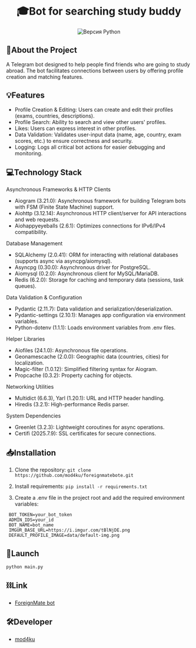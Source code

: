 <h1 align="center">🎓Bot for searching study buddy</h1>

<p align="center">
   <img src="https://img.shields.io/badge/python-_3.13-red" alt="Версия Python">
</p>

## 📖About the Project

A Telegram bot designed to help people find friends who are going to study abroad. The bot facilitates connections between users by offering profile creation and matching features.

## 💡Features

*   Profile Creation & Editing: Users can create and edit their profiles (exams, countries, descriptions).
*   Profile Search: Ability to search and view other users' profiles.
*   Likes: Users can express interest in other profiles.
*   Data Validation: Validates user-input data (name, age, country, exam scores, etc.) to ensure correctness and security.
*   Logging: Logs all critical bot actions for easier debugging and monitoring.

## 💻Technology Stack

Asynchronous Frameworks & HTTP Clients
* Aiogram (3.21.0): Asynchronous framework for building Telegram bots with FSM (Finite State Machine) support.
* Aiohttp (3.12.14): Asynchronous HTTP client/server for API interactions and web requests.
* Aiohappyeyeballs (2.6.1): Optimizes connections for IPv6/IPv4 compatibility.

Database Management
* SQLAlchemy (2.0.41): ORM for interacting with relational databases (supports async via asyncpg/aiomysql).
* Asyncpg (0.30.0): Asynchronous driver for PostgreSQL.
* Aiomysql (0.2.0): Asynchronous client for MySQL/MariaDB.
* Redis (6.2.0): Storage for caching and temporary data (sessions, task queues).

Data Validation & Configuration
* Pydantic (2.11.7): Data validation and serialization/deserialization.
* Pydantic-settings (2.10.1): Manages app configuration via environment variables.
* Python-dotenv (1.1.1): Loads environment variables from .env files.

Helper Libraries
* Aiofiles (24.1.0): Asynchronous file operations.
* Geonamescache (2.0.0): Geographic data (countries, cities) for localization.
* Magic-filter (1.0.12): Simplified filtering syntax for Aiogram.
* Propcache (0.3.2): Property caching for objects.

Networking Utilities
* Multidict (6.6.3), Yarl (1.20.1): URL and HTTP header handling.
* Hiredis (3.2.1): High-performance Redis parser.
  
System Dependencies
* Greenlet (3.2.3):  Lightweight coroutines for async operations.
* Certifi (2025.7.9): SSL certificates for secure connections.


## 📥Installation

1.  Clone the repository:
    ``git clone https://github.com/mod4ku/foreignmatebote.git``
    
2.  Install requirements:
    ``pip install -r requirements.txt``
    
3.  Create a .env file in the project root and add the required environment variables:
   ```
    BOT_TOKEN=your_bot_token
    ADMIN_IDS=your_id
    BOT_NAME=bot_name
    IMGUR_BASE_URL=https://i.imgur.com/tBlNjDE.png
    DEFAULT_PROFILE_IMAGE=data/default-img.png
   ```
## 🚀Launch
```
python main.py
```
## ⛓️Link
*   [ForeignMate bot](https://t.me/foreignmatebot)

## 🛠Developer

*   [mod4ku](https://github.com/mod4ku)
